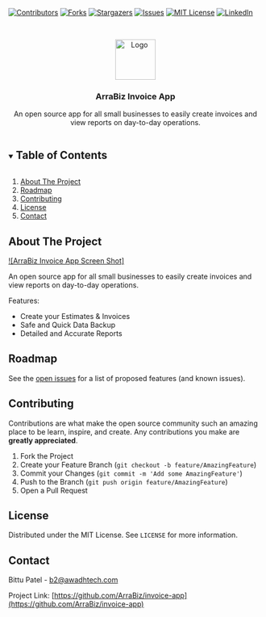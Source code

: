 <!-- PROJECT SHIELDS -->
<!--
*** I'm using markdown "reference style" links for readability.
*** Reference links are enclosed in brackets [ ] instead of parentheses ( ).
*** See the bottom of this document for the declaration of the reference variables
*** for contributors-url, forks-url, etc. This is an optional, concise syntax you may use.
*** https://www.markdownguide.org/basic-syntax/#reference-style-links
-->
[![Contributors][contributors-shield]][contributors-url]
[![Forks][forks-shield]][forks-url]
[![Stargazers][stars-shield]][stars-url]
[![Issues][issues-shield]][issues-url]
[![MIT License][license-shield]][license-url]
[![LinkedIn][linkedin-shield]][linkedin-url]


<!-- PROJECT LOGO -->
<br />
<p align="center">
  <a href="https://github.com/ArraBiz/invoice-app">
    <img src="https://awadhtech.com/wp-content/uploads/2021/06/app_icon.png" alt="Logo" width="80" height="80">
  </a>

  <h3 align="center">ArraBiz Invoice App</h3>

  <p align="center">
    An open source app for all small businesses to easily create invoices and view reports on day-to-day operations.
    <br />
    <!-- ADD BUTTONS FOR GOOGLE PLAY STORE & APP STORE -->
  </p>
</p>


<!-- TABLE OF CONTENTS -->
<details open="open">
  <summary><h2 style="display: inline-block">Table of Contents</h2></summary>
  <ol>
    <li><a href="#about-the-project">About The Project</a></li>
    <li><a href="#roadmap">Roadmap</a></li>
    <li><a href="#contributing">Contributing</a></li>
    <li><a href="#license">License</a></li>
    <li><a href="#contact">Contact</a></li>
  </ol>
</details>


<!-- ABOUT THE PROJECT -->
## About The Project

[![ArraBiz Invoice App Screen Shot]](https://awadhtech.com/wp-content/uploads/2021/06/mockup.png)

An open source app for all small businesses to easily create invoices and view reports on day-to-day operations.

Features:
* Create your Estimates & Invoices
* Safe and Quick Data Backup
* Detailed and Accurate Reports


<!-- ROADMAP -->
## Roadmap

See the [open issues](https://github.com/ArraBiz/invoice-app/issues) for a list of proposed features (and known issues).

<!-- CONTRIBUTING -->
## Contributing

Contributions are what make the open source community such an amazing place to be learn, inspire, and create. Any contributions you make are **greatly appreciated**.

1. Fork the Project
2. Create your Feature Branch (`git checkout -b feature/AmazingFeature`)
3. Commit your Changes (`git commit -m 'Add some AmazingFeature'`)
4. Push to the Branch (`git push origin feature/AmazingFeature`)
5. Open a Pull Request

<!-- LICENSE -->
## License

Distributed under the MIT License. See `LICENSE` for more information.

<!-- CONTACT -->
## Contact

Bittu Patel - b2@awadhtech.com

Project Link: [https://github.com/ArraBiz/invoice-app](https://github.com/ArraBiz/invoice-app)


<!-- MARKDOWN LINKS & IMAGES -->
<!-- https://www.markdownguide.org/basic-syntax/#reference-style-links -->
[contributors-shield]: https://img.shields.io/github/contributors/ArraBiz/repo.svg?style=for-the-badge
[contributors-url]: https://github.com/ArraBiz/repo/graphs/contributors
[forks-shield]: https://img.shields.io/github/forks/ArraBiz/repo.svg?style=for-the-badge
[forks-url]: https://github.com/ArraBiz/repo/network/members
[stars-shield]: https://img.shields.io/github/stars/ArraBiz/repo.svg?style=for-the-badge
[stars-url]: https://github.com/ArraBiz/repo/stargazers
[issues-shield]: https://img.shields.io/github/issues/ArraBiz/repo.svg?style=for-the-badge
[issues-url]: https://github.com/ArraBiz/repo/issues
[license-shield]: https://img.shields.io/github/license/ArraBiz/repo.svg?style=for-the-badge
[license-url]: https://github.com/ArraBiz/repo/blob/master/LICENSE.txt
[linkedin-shield]: https://img.shields.io/badge/-LinkedIn-black.svg?style=for-the-badge&logo=linkedin&colorB=555
[linkedin-url]: https://linkedin.com/in/ArraBiz
